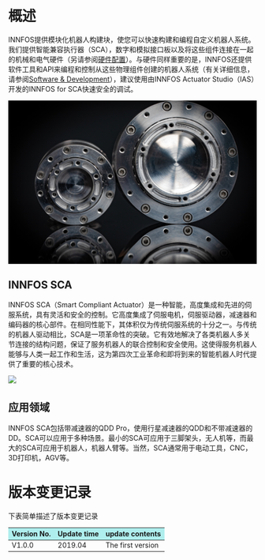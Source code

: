 
# 概述

INNFOS提供模块化机器人构建块，使您可以快速构建和编程自定义机器人系统。我们提供智能兼容执行器（SCA），数字和模拟接口板以及将这些组件连接在一起的机械和电气硬件（另请参阅[硬件配置](硬件配置 "wikilink")）。与硬件同样重要的是，INNFOS还提供软件工具和API来编程和控制从这些物理组件创建的机器人系统（有关详细信息，请参阅[Software &amp; Development](Main_Page#Learning "wikilink")），建议使用由INNFOS Actuator Studio（IAS）开发的INNFOS for SCA快速安全的调试。


<img src="../img/shouyesca1.png" width = "600px" div align=center />


## INNFOS SCA

INNFOS SCA（Smart Compliant Actuator）是一种智能，高度集成和先进的伺服系统，具有灵活和安全的控制。它高度集成了伺服电机，伺服驱动器，减速器和编码器的核心部件。在相同性能下，其体积仅为传统伺服系统的十分之一。与传统的机器人驱动相比，SCA是一项革命性的突破。它有效地解决了各类机器人多关节连接的结构问题，保证了服务机器人的联合控制和安全使用。这使得服务机器人能够与人类一起工作和生活，这为第四次工业革命和即将到来的智能机器人时代提供了重要的核心技术。

<img src="../img/shouyesca2.jpeg" style="width:600px">

## 应用领域

INNFOS SCA包括带减速器的QDD Pro，使用行星减速器的QDD和不带减速器的DD。SCA可以应用于多种场景。最小的SCA可应用于三脚架头，无人机等，而最大的SCA可应用于机器人，机器人臂等。当然，SCA通常用于电动工具，CNC，3D打印机，AGV等。


# 版本变更记录

下表简单描述了版本变更记录
<table><thead><tr style=background:PaleTurquoise><th>Version No.</th><th>Update time</th><th>update contents</th></tr></thead><tbody><tr><td>V1.0.0</td><td>2019.04</td><td>The first version</td></tr></tbody></table>
